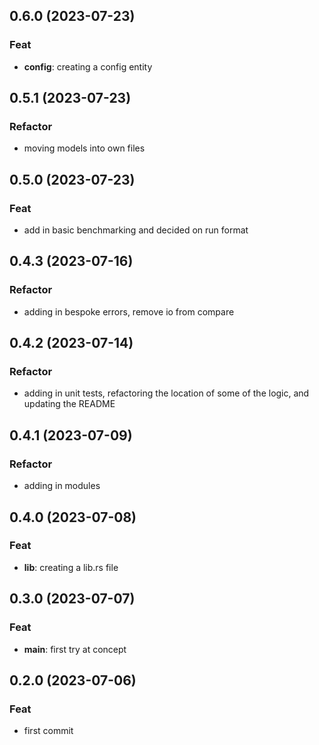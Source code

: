 ## 0.6.0 (2023-07-23)

### Feat

- **config**: creating a config entity

## 0.5.1 (2023-07-23)

### Refactor

- moving models into own files

## 0.5.0 (2023-07-23)

### Feat

- add in basic benchmarking and decided on run format

## 0.4.3 (2023-07-16)

### Refactor

- adding in bespoke errors, remove io from compare

## 0.4.2 (2023-07-14)

### Refactor

- adding in unit tests, refactoring the location of some of the logic, and updating the README

## 0.4.1 (2023-07-09)

### Refactor

- adding in modules

## 0.4.0 (2023-07-08)

### Feat

- **lib**: creating a lib.rs file

## 0.3.0 (2023-07-07)

### Feat

- **main**: first try at concept

## 0.2.0 (2023-07-06)

### Feat

- first commit
